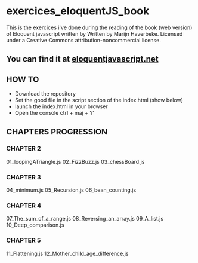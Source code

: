 # exercices_eloquentJS_book

This is the exercices i've done during the reading of the book (web version)
of Eloquent javascript written by Written by Marijn Haverbeke.
Licensed under a Creative Commons attribution-noncommercial license.     

You can find it at [eloquentjavascript.net](http://eloquentjavascript.net/)
--------------------------------
## HOW TO
+ Download the repository
+ Set the good file in the script section of the index.html (show below)
+ launch the index.html in your browser
+ Open the console ctrl + maj + 'i'

## CHAPTERS PROGRESSION    

### CHAPTER 2
01_loopingATriangle.js
02_FizzBuzz.js
03_chessBoard.js

### CHAPTER 3
04_minimum.js
05_Recursion.js
06_bean_counting.js

### CHAPTER 4
07_The_sum_of_a_range.js
08_Reversing_an_array.js
09_A_list.js
10_Deep_comparison.js

### CHAPTER 5
11_Flattening.js
12_Mother_child_age_difference.js